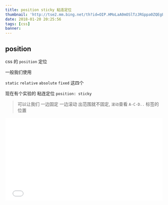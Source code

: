 ```yaml
---
title: position sticky 粘连定位
thumbnail: 'http://tse2.mm.bing.net/th?id=OIP.HMoLaA0mOSlTzJRGppa0ZQEgEs&pid=15.1'
date: 2018-01-20 20:25:56
tags: [css]
banner:
---
```


## position

css 的 `position` 定位 

一般我们使用 

 `static` `relative` `absolute` `fixed` 这四个

 现在有个实验的 粘连定位 `position: sticky`

 > 可以让我们 一边固定 一边滚动 出范围就不固定, `滚动`查看 `A-C-D..` 标签的位置

<iframe height='265' scrolling='no' title='粘性定位' src='//codepen.io/china-boy/embed/eyxdVZ/?height=265&theme-id=0&default-tab=result&embed-version=2' frameborder='no' allowtransparency='true' allowfullscreen='true' style='width: 100%;'>See the Pen <a href='https://codepen.io/china-boy/pen/eyxdVZ/'>粘性定位</a> by braveyo (<a href='https://codepen.io/china-boy'>@china-boy</a>) on <a href='https://codepen.io'>CodePen</a>.
</iframe>
 